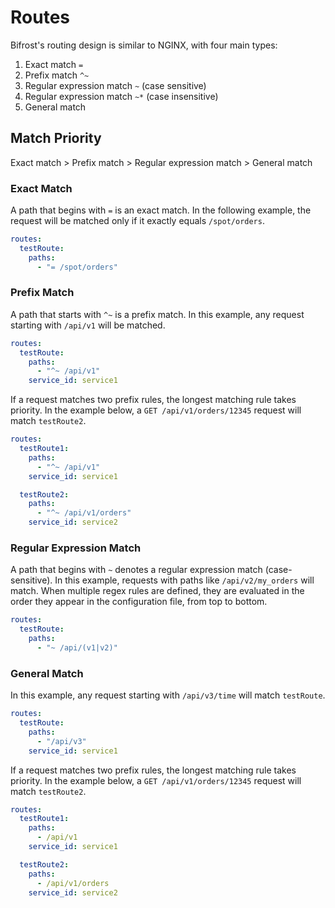 # Routes

Bifrost's routing design is similar to NGINX, with four main types:

1. Exact match `=`
1. Prefix match `^~`
1. Regular expression match `~` (case sensitive)
1. Regular expression match `~*` (case insensitive)
1. General match

## Match Priority

Exact match > Prefix match > Regular expression match > General match

### Exact Match

A path that begins with `=` is an exact match. In the following example, the request will be matched only if it exactly equals `/spot/orders`.

```yaml
routes:
  testRoute:
    paths:
      - "= /spot/orders"
```

### Prefix Match

A path that starts with `^~` is a prefix match. In this example, any request starting with `/api/v1` will be matched.

```yaml
routes:
  testRoute:
    paths:
      - "^~ /api/v1"
    service_id: service1
```

If a request matches two prefix rules, the longest matching rule takes priority. In the example below, a `GET /api/v1/orders/12345` request will match `testRoute2`.

```yaml
routes:
  testRoute1:
    paths:
      - "^~ /api/v1"
    service_id: service1

  testRoute2:
    paths:
      - "^~ /api/v1/orders"
    service_id: service2
```

### Regular Expression Match

A path that begins with `~` denotes a regular expression match (case-sensitive). In this example, requests with paths like `/api/v2/my_orders` will match. When multiple regex rules are defined, they are evaluated in the order they appear in the configuration file, from top to bottom.

```yaml
routes:
  testRoute:
    paths:
      - "~ /api/(v1|v2)"
```

### General Match

In this example, any request starting with `/api/v3/time` will match `testRoute`.

```yaml
routes:
  testRoute:
    paths:
      - "/api/v3"
    service_id: service1
```

If a request matches two prefix rules, the longest matching rule takes priority. In the example below, a `GET /api/v1/orders/12345` request will match `testRoute2`.

```yaml
routes:
  testRoute1:
    paths:
      - /api/v1
    service_id: service1

  testRoute2:
    paths:
      - /api/v1/orders
    service_id: service2
```
